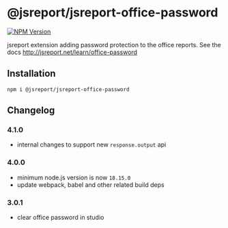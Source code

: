 # @jsreport/jsreport-office-password

[![NPM Version](http://img.shields.io/npm/v/@jsreport/jsreport-office-password.svg?style=flat-square)](https://npmjs.com/package/@jsreport/jsreport-office-password)

jsreport extension adding password protection to the office reports.
See the docs http://jsreport.net/learn/office-password

## Installation

```
npm i @jsreport/jsreport-office-password
```

## Changelog

### 4.1.0

- internal changes to support new `response.output` api

### 4.0.0

- minimum node.js version is now `18.15.0`
- update webpack, babel and other related build deps

### 3.0.1

- clear office password in studio
